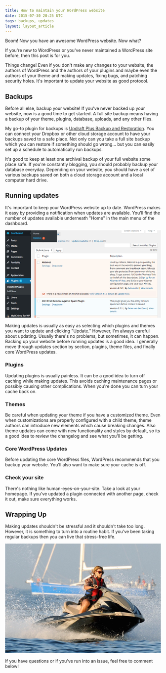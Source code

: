 ```yaml
---
title: How to maintain your WordPress website
date: 2015-07-30 20:25 UTC
tags: backups, updates
layout: layout_article
---
```


<!-- # How to: Take care of your WP Website -->

Boom! Now you have an awesome WordPress website. Now what?

If you're new to WordPress or you've never maintained a WordPress site before, then this post is for you.

Things change! Even if you don't make any changes to your website, the authors of WordPress and the authors of your plugins and maybe even the authors of your theme and making updates, fixing bugs, and patching security holes. It's important to update your website as good protocol.

## Backups

Before all else, backup your website! If you've never backed up your website, now is a good time to get started. A full site backup means having a backup of your theme, plugins, database, uploads, and any other files.

My go-to plugin for backups is <a href="https://wordpress.org/plugins/updraftplus/">Updraft Plus Backup and Restoration</a>. You can connect your Dropbox or other cloud storage account to have your backups saved to a safe place. Not only can you take a full site backup which you can restore if something should go wrong… but you can easily set up a schedule to automatically run backups.

It's good to keep at least one archival backup of your full website some place safe. If you're constantly blogging, you should probably backup your database everyday. Depending on your website, you should have a set of various backups saved on both a cloud storage account and a local computer hard drive.

## Running updates

It's important to keep your WordPress website up to date. WordPress makes it easy by providing a notification when updates are available. You'll find the number of updates available underneath "Home" in the main menu of the dashboard.

<img src="../images/blog/2015-07-30-how-to-maintain-your-wordpress-site/wp-updates-notification.png" alt="">

Making updates is usually as easy as selecting which plugins and themes you want to update and clicking "Update." However, I'm always careful about updating. Usually there's no problems, but sometimes, it can happen. Backing up your website before running updates is a good idea. I generally move through updates section by section, plugins, theme files, and finally core WordPress updates.

### Plugins
Updating plugins is usually painless. It can be a good idea to turn off caching while making updates. This avoids caching maintenance pages or possibly causing other complications. When you're done you can turn your cache back on.

### Themes
Be careful when updating your theme if you have a customized theme. Even when customizations are properly configured with a child theme, theme authors can introduce new elements which cause breaking changes. Also theme updates can come with new functionality and styles by default, so its a good idea to review the changelog and see what you'll be getting.

### Core WordPress Updates
Before updating the core WordPress files, WordPress recommends that you backup your website. You'll also want to make sure your cache is off.

### Check your site
There's nothing like human-eyes-on-your-site. Take a look at your homepage. If you've updated a plugin connected with another page, check it out, make sure everything works.

## Wrapping Up
Making updates shouldn't be stressful and it shouldn't take too long. However, it is something to turn into a routine habit. If you've been taking regular backups then you can live that stress-free life.

<img src="../images/blog/2015-07-30-how-to-maintain-your-wordpress-site/beyonce.jpg" alt="">

If you have questions or if you've run into an issue, feel free to comment below!
